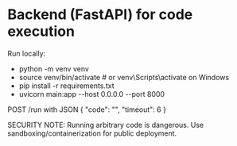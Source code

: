 Backend (FastAPI) for code execution
===================================

Run locally:
- python -m venv venv
- source venv/bin/activate  # or venv\Scripts\activate on Windows
- pip install -r requirements.txt
- uvicorn main:app --host 0.0.0.0 --port 8000

POST /run with JSON { "code": "<python code>", "timeout": 6 }

SECURITY NOTE:
Running arbitrary code is dangerous. Use sandboxing/containerization for public deployment.
